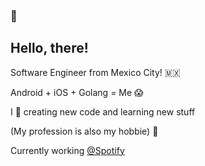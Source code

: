 ### 👋

## Hello, there!

Software Engineer from Mexico City! 🇲🇽

Android + iOS + Golang = Me 😱

I 💙 creating new code and learning new stuff 

(My profession is also my hobbie) 🤫

Currently working [@Spotify](https://www.spotify.com/)
